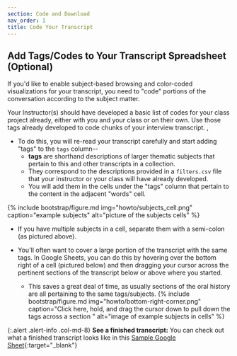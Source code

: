 ```yaml
---
section: Code and Download
nav_order: 1
title: Code Your Transcript
---
```


## Add Tags/Codes to Your Transcript Spreadsheet (Optional)

If you'd like to enable subject-based browsing and color-coded visualizations for your transcript, you need to "code" portions of the conversation according to the subject matter. 

Your Instructor(s) should have developed a basic list of codes for your class project already, either with you and your class or on their own. Use those tags already developed to code chunks of your interview transcript. ,

- To do this, you will re-read your transcript carefully and start adding "tags" to the `tags` column-- 
    - **tags** are shorthand descriptions of larger thematic subjects that pertain to this and other transcripts in a collection. 
    - They correspond to the descriptions provided in a `filters.csv` file that your instructor or your class will have already developed. 
    - You will add them in the cells under the "tags" column that pertain to the content in the adjacent "words" cell. 

{% include bootstrap/figure.md img="howto/subjects_cell.png" caption="example subjects" alt="picture of the subjects cells" %}

- If you have multiple subjects in a cell, separate them with a semi-colon (as pictured above). 

- You'll often want to cover a large portion of the transcript with the same tags. In Google Sheets, you can do this by hovering over the bottom right of a cell (pictured below) and then dragging your cursor across the pertinent sections of the transcript below or above where you started. 
    - This saves a great deal of time, as usually sections of the oral history are all pertaining to the same tags/subjects. 
{% include bootstrap/figure.md img="howto/bottom-right-corner.png" caption="Click here, hold, and drag the cursor down to pull down the tags across a section " alt="image of example subjects in cells" %}

{:.alert .alert-info .col-md-8} 
**See a finished transcript:** You can check out what a finished transcript looks like in this [Sample Google Sheet](https://docs.google.com/spreadsheets/d/1PjPOTsLjGdfFyIn1S4UyzAWkSHjajCxE7kdxP6asQoE/edit?usp=sharing){:target="_blank"}